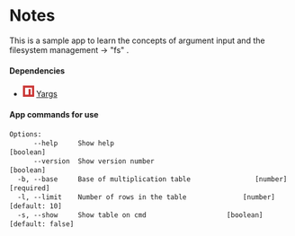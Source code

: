 # Notes

This is a sample app to learn the concepts of argument input and the filesystem management -> "fs" .

#### Dependencies

 - <code><img height="20" src="https://raw.githubusercontent.com/github/explore/80688e429a7d4ef2fca1e82350fe8e3517d3494d/topics/npm/npm.png"></code> [Yargs](https://www.npmjs.com/package/yargs)


#### App commands for use

```
Options:
      --help     Show help                                             [boolean]
      --version  Show version number                                   [boolean]
  -b, --base     Base of multiplication table                [number] [required]
  -l, --limit    Number of rows in the table              [number] [default: 10]
  -s, --show     Show table on cmd                    [boolean] [default: false] 
